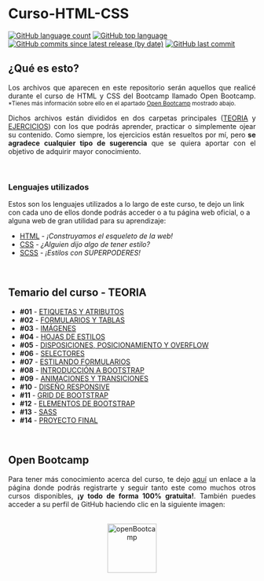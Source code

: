 # Curso-HTML-CSS

[![GitHub language count](https://img.shields.io/github/languages/count/NLarrea/Curso-HTML-CSS?style=flat-square)](#lenguajes-utilizados)
[![GitHub top language](https://img.shields.io/github/languages/top/NLarrea/Curso-HTML-CSS?style=flat-square)](#lenguajes-utilizados)
[![GitHub commits since latest release (by date)](https://img.shields.io/github/commits-since/NLarrea/Curso-HTML-CSS/df80e6c07fc79467d97f6a672190c9d53e81ba47?label=commits%20counter&style=flat-square)](https://github.com/NLarrea/Curso-HTML-CSS/commits/main)
[![GitHub last commit](https://img.shields.io/github/last-commit/NLarrea/Curso-HTML-CSS?style=flat-square)](https://github.com/NLarrea/Curso-HTML-CSS/commits/main)

## ¿Qué es esto?

<p align="justify">Los archivos que aparecen en este repositorio serán aquellos que realicé durante el curso de HTML y CSS del Bootcamp llamado Open Bootcamp.
	<sub>*Tienes más información sobre ello en el apartado <a href="#openBootcamp">Open Bootcamp</a> mostrado abajo.</sub></p>

<p align="justify">Dichos archivos están divididos en dos carpetas principales (<a href="https://github.com/NLarrea/Curso-HTML-CSS/tree/main/TEORIA">TEORIA</a> y <a href="https://github.com/NLarrea/Curso-HTML-CSS/tree/main/EJERCICIOS">EJERCICIOS</a>) con los que podrás aprender, practicar o simplemente ojear su contenido.
Como siempre, los ejercicios están resueltos por mí, pero <strong>se agradece cualquier tipo de sugerencia</strong> que se quiera aportar con el objetivo de adquirir mayor conocimiento.</p>

<br>

### Lenguajes utilizados

Estos son los lenguajes utilizados a lo largo de este curso, te dejo un link con cada uno de ellos donde podrás acceder o a tu página web oficial, o a alguna web de gran utilidad para su aprendizaje:

* [HTML](https://htmlreference.io/) - *¡Construyamos el esqueleto de la web!*
* [CSS](https://cssreference.io/) - *¿Alguien dijo algo de tener estilo?*
* [SCSS](https://sass-lang.com/) - *¡Estilos con SUPERPODERES!*

<br>

## Temario del curso - TEORIA

* **#01** - [ETIQUETAS Y ATRIBUTOS](https://github.com/NLarrea/Curso-HTML-CSS/tree/main/TEORIA/01-Etiquetas_y_atributos)
* **#02** - [FORMULARIOS Y TABLAS](https://github.com/NLarrea/Curso-HTML-CSS/tree/main/TEORIA/02-Formularios_y_tablas)
* **#03** - [IMÁGENES](https://github.com/NLarrea/Curso-HTML-CSS/tree/main/TEORIA/03-Imagenes)
* **#04** - [HOJAS DE ESTILOS](https://github.com/NLarrea/Curso-HTML-CSS/tree/main/TEORIA/04-Hojas_de_estilo)
* **#05** - [DISPOSICIONES, POSICIONAMIENTO Y OVERFLOW](https://github.com/NLarrea/Curso-HTML-CSS/tree/main/TEORIA/05-Disposiciones_y_posicionamiento)
* **#06** - [SELECTORES](https://github.com/NLarrea/Curso-HTML-CSS/tree/main/TEORIA/06-Selectores)
* **#07** - [ESTILANDO FORMULARIOS](https://github.com/NLarrea/Curso-HTML-CSS/tree/main/TEORIA/07-Estilando_formularios)
* **#08** - [INTRODUCCIÓN A BOOTSTRAP](https://github.com/NLarrea/Curso-HTML-CSS/tree/main/TEORIA/08-Bootstrap)
* **#09** - [ANIMACIONES Y TRANSICIONES](https://github.com/NLarrea/Curso-HTML-CSS/tree/main/TEORIA/09-Animaciones_y_transiciones)
* **#10** - [DISEÑO RESPONSIVE](https://github.com/NLarrea/Curso-HTML-CSS/tree/main/TEORIA/10-Dise%C3%B1o_responsive)
* **#11** - [GRID DE BOOTSTRAP](https://github.com/NLarrea/Curso-HTML-CSS/tree/main/TEORIA/11-Grid_Bootstrap)
* **#12** - [ELEMENTOS DE BOOTSTRAP](https://github.com/NLarrea/Curso-HTML-CSS/tree/main/TEORIA/12-Elementos_Bootstrap)
* **#13** - [SASS](https://github.com/NLarrea/Curso-HTML-CSS/tree/main/TEORIA/13-Sass)
* **#14** - [PROYECTO FINAL](https://github.com/NLarrea/Curso-HTML-CSS/tree/main/TEORIA/14-Proyecto_final)

<br>

## Open Bootcamp

<p align="justify">Para tener más conocimiento acerca del curso, te dejo <a href="https://open-bootcamp.com/">aquí</a> un enlace a la página donde podrás registrarte y seguir tanto este como muchos otros cursos disponibles, <strong>¡y todo de forma 100% gratuita!</strong>. También puedes acceder a su perfil de GitHub haciendo clic en la siguiente imagen:</p>

<br>

<div align="center">
	<a href="https://github.com/Open-Bootcamp">
		<img src="https://avatars.githubusercontent.com/u/91798256?s=200&v=4" alt="openBootcamp" width="100px"/>
	</a>
</div>

